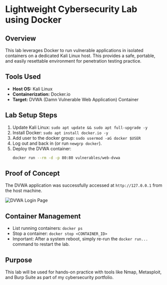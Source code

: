 # Lightweight Cybersecurity Lab using Docker

## Overview
This lab leverages Docker to run vulnerable applications in isolated containers on a dedicated Kali Linux host. This provides a safe, portable, and easily resettable environment for penetration testing practice.

## Tools Used
- **Host OS:** Kali Linux
- **Containerization:** Docker.io
- **Target:** DVWA (Damn Vulnerable Web Application) Container

## Lab Setup Steps
1.  Update Kali Linux: `sudo apt update && sudo apt full-upgrade -y`
2.  Install Docker: `sudo apt install docker.io -y`
3.  Add user to the docker group: `sudo usermod -aG docker $USER`
4.  Log out and back in (or run `newgrp docker`).
5.  Deploy the DVWA container:
    ```bash
    docker run --rm -d -p 80:80 vulnerables/web-dvwa
    ```

## Proof of Concept
The DVWA application was successfully accessed at `http://127.0.0.1` from the host machine.

![DVWA Login Page](screenshots/dvwa_login.png)

## Container Management
- List running containers: `docker ps`
- Stop a container: `docker stop <CONTAINER_ID>`
- Important: After a system reboot, simply re-run the `docker run...` command to restart the lab.

## Purpose
This lab will be used for hands-on practice with tools like Nmap, Metasploit, and Burp Suite as part of my cybersecurity portfolio.
